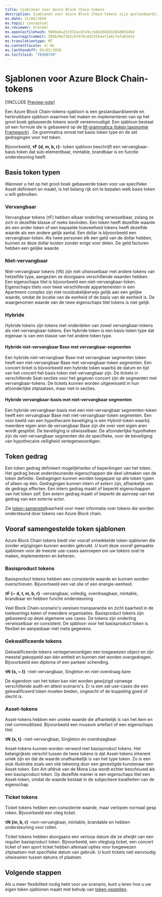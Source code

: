 ```yaml
---
title: Sjablonen voor Azure Block Chain-tokens
description: Sjablonen voor Azure Block Chain-tokens zijn gestandaardiseerde en herbruikbare sjablonen waarmee het maken en implementeren van op het groot boek gebaseerde tokens wordt vereenvoudigd.
ms.date: 11/04/2019
ms.topic: conceptual
ms.reviewer: brendal
ms.openlocfilehash: 9600a6a251552acd319cc68d2bd281584d65546d
ms.sourcegitcommit: 509b39e73b5cbf670c8d231b4af1e6cfafa82e5a
ms.translationtype: MT
ms.contentlocale: nl-NL
ms.lasthandoff: 03/05/2020
ms.locfileid: "78360730"
---
```

# <a name="azure-blockchain-tokens-templates"></a>Sjablonen voor Azure Block Chain-tokens

[!INCLUDE [Preview note](./includes/preview.md)]

Een Azure Block Chain-tokens-sjabloon is een gestandaardiseerde en herbruikbare sjabloon waarmee het maken en implementeren van op het groot boek gebaseerde tokens wordt vereenvoudigd. Een sjabloon bestaat uit een formule die is gebaseerd op de [ttf-grammatica (token taxonomie Framework)](overview.md#token-taxonomy-framework) . De grammatica omvat het basis token type en de set gedragingen voor het token.  

Bijvoorbeeld, **τϜ {d, m, b, r}-** token sjabloon beschrijft een vervangbaar-basis token dat sub-elementbaar, mintable, brandbaar is en functie ondersteuning heeft.
  
## <a name="base-token-types"></a>Basis token typen

Wanneer u het op het groot boek gebaseerde token voor uw specifieke Asset definieert en maakt, is het belang rijk om te bepalen welk basis token u wilt gebruiken.

### <a name="fungible"></a>Vervangbaar

Vervangbaar tokens (τF) hebben elkaar onderling verwisselbaar, zolang ze zich in dezelfde klasse of reeks bevinden. Een token heeft dezelfde waarde als een ander token of een bepaalde hoeveelheid tokens heeft dezelfde waarde als een andere gelijk aantal. Een dollar is bijvoorbeeld een vervangbaar-token. Als twee personen elk een geld van de dollar hebben, kunnen ze deze dollar kosten zonder enige voor delen. De geld facturen hebben een gelijke waarde. 

### <a name="non-fungible"></a>Niet-vervangbaar

Niet-vervangbaar tokens (τN) zijn niet uitwisselbaar met andere tokens van hetzelfde type, aangezien ze doorgaans verschillende waarden hebben. Een eigenschaps titel is bijvoorbeeld een niet-vervangbaar-token. Eigenschaps titels voor twee verschillende appartementen in een Apartment-complex zijn niet noodzakelijkerwijs gelijk aan een gelijke waarde, omdat de locatie van de eenheid of de basis van de eenheid is. De waargenomen waarde van de twee eigenschaps titel tokens is niet gelijk.

### <a name="hybrid"></a>Hybride

Hybride tokens zijn tokens met onderdelen van zowel vervangbaar-tokens als niet-vervangbaar-tokens. Een hybride token is een basis token type dat eigenaar is van een klasse van het andere token type.

#### <a name="hybrid-non-fungible-base-with-fungible-segments"></a>Hybride niet-vervangbaar Base met vervangbaar-segmenten

Een hybride niet-vervangbaar Base met vervangbaar segmenten token heeft een niet-vervangbaar Base met vervangbaar-token segmenten.
Een concert ticket is bijvoorbeeld een hybride token waarbij de datum en tijd van het concert het basis token niet-vervangbaar zijn. De tickets in verschillende Seat-secties voor het gegeven concert zijn de segmenten met vervangbaar-tokens. De tickets kunnen worden uitgewisseld in hun afzonderlijke zitplaatsen, maar niet in secties.

#### <a name="hybrid-fungible-base-with-non-fungible-segments"></a>Hybride vervangbaar-basis met niet-vervangbaar segmenten

Een hybride vervangbaar-basis met een niet-vervangbaar segmenten-token heeft een vervangbaar Base met niet-vervangbaar-token segmenten. Een voor beeld van een hypothecaire beveiliging is een Hybrid-token waarbij meerdere eigen aren de vervangbaar Base zijn die over veel eigen aren wordt gesplitst. De beveiliging is uitwisselbaar. De afzonderlijke hypotheken zijn de niet-vervangbaar segmenten die de specifieke, voor de beveiliging van hypothecaire veiligheid vertegenwoordigen.

## <a name="token-behaviors"></a>Token gedrag

Een token gedrag definieert mogelijkheden of beperkingen van het token. Het gedrag bevat ondersteunende eigenschappen die deel uitmaken van de token definitie. Gedragingen kunnen worden toegepast op alle token typen of alleen op één. Gedragingen kunnen intern of extern zijn, afhankelijk van de gedrags effecten. Een intern gedrag maakt of beperkt eigenschappen van het token zelf. Een extern gedrag maakt of beperkt de aanroep van het gedrag van een externe actor.

Zie [token-samenstel](composability.md)baarheid voor meer informatie over tokens die worden ondersteund door tokens van Azure Block chain.

## <a name="pre-built-token-templates"></a>Vooraf samengestelde token sjablonen

Azure Block Chain tokens biedt vier vooraf ontwikkelde token sjablonen die zonder wijzigingen kunnen worden gebruikt. U kunt deze vooraf gemaakte sjablonen voor de meeste use-cases aanroepen om uw tokens snel te maken, implementeren en beheren.

### <a name="commodity-tokens"></a>Basisproduct tokens

Basisproduct tokens hebben een consistente waarde en kunnen worden overschreven. Bijvoorbeeld een vat olie of een energie-eenheid.

**τF {~ d, t, m, b, r}** -vervangbaar, volledig, overdraagbaar, mintable, brandbaar en hebben functie ondersteuning

Veel Block Chain-scenario's vereisen transparantie en zicht baarheid in de toeleverings keten of meerdere organisaties. Basisproduct tokens zijn gebaseerd op deze algemene use cases. De tokens zijn onderling verwisselbaar en consistent. De sjabloon voor het basisproduct token is flexibel en aanpasbaar met meta gegevens.

### <a name="qualified-tokens"></a>Gekwalificeerde tokens

Gekwalificeerde tokens vertegenwoordigen een toegewezen object en zijn meestal gekoppeld aan één entiteit en kunnen niet worden overgedragen. Bijvoorbeeld een diploma of een parkeer schending.

**τN {s, ~ t}** -niet-vervangbaar, Singleton en niet-overdraag bare

De eigendom van het token kan niet worden gewijzigd vanwege verschillende audit-en attest scenario's. Er is een set use-cases die een gekwalificeerd token moeten bieden, ongeacht of de koppeling goed of slecht is.

### <a name="asset-tokens"></a>Asset-tokens

Asset-tokens hebben een unieke waarde die afhankelijk is van het item en niet commoditized. Bijvoorbeeld een museum artefact of een eigenschaps titel.

**τN {s, t}** -niet-vervangbaar, Singleton en overdraagbaar

Asset-tokens kunnen worden verward met basisproduct tokens. Het belangrijkste verschil tussen de twee tokens is dat Asset-tokens inherent uniek zijn en dat de waarde onafhankelijk is van het type token. Zo is een stuk illustratie zoals een olie tekening door een gevestigde kunstenaar een Asset-token. Een Art-afdruk van de Mona Lisa wordt echter beschouwd als een basisproduct token. Op dezelfde manier is een eigenschaps titel een Asset-token, omdat de waarde bestaat in de subjectieve kwaliteiten van de eigenschap.

### <a name="ticket-tokens"></a>Ticket tokens

Ticket tokens hebben een consistente waarde, maar verlopen normaal gesp roken. Bijvoorbeeld een vlieg ticket.

**τN {m, b, r}** -non-vervangbaar, mintable, brandable en hebben ondersteuning voor rollen.

Ticket tokens hebben doorgaans een verloop datum die ze afwijkt van een regulier basisproduct token. Bijvoorbeeld, een vliegtuig ticket, een concert ticket of een sport ticket hebben allemaal opties voor toegewezen zitplaatsen met specifieke datum van gebruik. U kunt tickets niet eenvoudig uitwisselen tussen datums of plaatsen.

## <a name="next-steps"></a>Volgende stappen

Als u meer flexibiliteit nodig hebt voor uw scenario, kunt u leren hoe u uw eigen token sjablonen maakt met behulp van [token-opstellen](composability.md).
